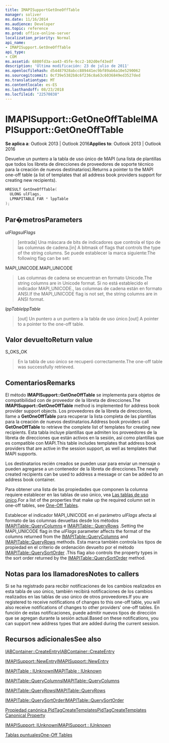 ```yaml
---
title: IMAPISupportGetOneOffTable
manager: soliver
ms.date: 11/16/2014
ms.audience: Developer
ms.topic: reference
ms.prod: office-online-server
localization_priority: Normal
api_name:
- IMAPISupport.GetOneOffTable
api_type:
- COM
ms.assetid: 6800fd3a-aa43-45fe-9cc2-102d0ef43edf
description: 'Última modificación: 23 de julio de 2011'
ms.openlocfilehash: d54487928abcc889441ec9bf89ab6a10e5290062
ms.sourcegitcommit: 0cf39e5382b8c6f236c8a63c6036849ed3527ded
ms.translationtype: MT
ms.contentlocale: es-ES
ms.lasthandoff: 08/23/2018
ms.locfileid: "22570838"
---
```

# <a name="imapisupportgetoneofftable"></a><span data-ttu-id="adf03-103">IMAPISupport::GetOneOffTable</span><span class="sxs-lookup"><span data-stu-id="adf03-103">IMAPISupport::GetOneOffTable</span></span>

  
  
<span data-ttu-id="adf03-104">**Se aplica a**: Outlook 2013 | Outlook 2016</span><span class="sxs-lookup"><span data-stu-id="adf03-104">**Applies to**: Outlook 2013 | Outlook 2016</span></span> 
  
<span data-ttu-id="adf03-105">Devuelve un puntero a la tabla de uso único de MAPI (una lista de plantillas que todos los libreta de direcciones de proveedores de soporte técnico para la creación de nuevos destinatarios).</span><span class="sxs-lookup"><span data-stu-id="adf03-105">Returns a pointer to the MAPI one-off table (a list of templates that all address book providers support for creating new recipients).</span></span>
  
```cpp
HRESULT GetOneOffTable(
  ULONG ulFlags,
  LPMAPITABLE FAR * lppTable
);
```

## <a name="parameters"></a><span data-ttu-id="adf03-106">Par�metros</span><span class="sxs-lookup"><span data-stu-id="adf03-106">Parameters</span></span>

 <span data-ttu-id="adf03-107">_ulFlags_</span><span class="sxs-lookup"><span data-stu-id="adf03-107">_ulFlags_</span></span>
  
> <span data-ttu-id="adf03-108">[entrada] Una máscara de bits de indicadores que controla el tipo de las columnas de cadena.</span><span class="sxs-lookup"><span data-stu-id="adf03-108">[in] A bitmask of flags that controls the type of the string columns.</span></span> <span data-ttu-id="adf03-109">Se puede establecer la marca siguiente:</span><span class="sxs-lookup"><span data-stu-id="adf03-109">The following flag can be set:</span></span>
    
<span data-ttu-id="adf03-110">MAPI_UNICODE.</span><span class="sxs-lookup"><span data-stu-id="adf03-110">MAPI_UNICODE</span></span> 
  
> <span data-ttu-id="adf03-111">Las columnas de cadena se encuentran en formato Unicode.</span><span class="sxs-lookup"><span data-stu-id="adf03-111">The string columns are in Unicode format.</span></span> <span data-ttu-id="adf03-112">Si no está establecido el indicador MAPI_UNICODE., las columnas de cadena están en formato ANSI.</span><span class="sxs-lookup"><span data-stu-id="adf03-112">If the MAPI_UNICODE flag is not set, the string columns are in ANSI format.</span></span>
    
 <span data-ttu-id="adf03-113">_lppTable_</span><span class="sxs-lookup"><span data-stu-id="adf03-113">_lppTable_</span></span>
  
> <span data-ttu-id="adf03-114">[out] Un puntero a un puntero a la tabla de uso único.</span><span class="sxs-lookup"><span data-stu-id="adf03-114">[out] A pointer to a pointer to the one-off table.</span></span>
    
## <a name="return-value"></a><span data-ttu-id="adf03-115">Valor devuelto</span><span class="sxs-lookup"><span data-stu-id="adf03-115">Return value</span></span>

<span data-ttu-id="adf03-116">S_OK</span><span class="sxs-lookup"><span data-stu-id="adf03-116">S_OK</span></span> 
  
> <span data-ttu-id="adf03-117">En la tabla de uso único se recuperó correctamente.</span><span class="sxs-lookup"><span data-stu-id="adf03-117">The one-off table was successfully retrieved.</span></span>
    
## <a name="remarks"></a><span data-ttu-id="adf03-118">Comentarios</span><span class="sxs-lookup"><span data-stu-id="adf03-118">Remarks</span></span>

<span data-ttu-id="adf03-119">El método **IMAPISupport::GetOneOffTable** se implementa para objetos de compatibilidad con de proveedor de la libreta de direcciones.</span><span class="sxs-lookup"><span data-stu-id="adf03-119">The **IMAPISupport::GetOneOffTable** method is implemented for address book provider support objects.</span></span> <span data-ttu-id="adf03-120">Los proveedores de la libreta de direcciones, llame a **GetOneOffTable** para recuperar la lista completa de las plantillas para la creación de nuevos destinatarios.</span><span class="sxs-lookup"><span data-stu-id="adf03-120">Address book providers call **GetOneOffTable** to retrieve the complete list of templates for creating new recipients.</span></span> <span data-ttu-id="adf03-121">Esta tabla incluye plantillas que admiten los proveedores de la libreta de direcciones que están activos en la sesión, así como plantillas que es compatible con MAPI.</span><span class="sxs-lookup"><span data-stu-id="adf03-121">This table includes templates that address book providers that are active in the session support, as well as templates that MAPI supports.</span></span> 
  
<span data-ttu-id="adf03-122">Los destinatarios recién creados se pueden usar para enviar un mensaje o pueden agregarse a un contenedor de la libreta de direcciones.</span><span class="sxs-lookup"><span data-stu-id="adf03-122">The newly created recipients can be used to address a message or can be added to an address book container.</span></span>
  
<span data-ttu-id="adf03-123">Para obtener una lista de las propiedades que componen la columna requiere establecer en las tablas de uso único, vea [Las tablas de uso único](one-off-tables.md).</span><span class="sxs-lookup"><span data-stu-id="adf03-123">For a list of the properties that make up the required column set in one-off tables, see [One-Off Tables](one-off-tables.md).</span></span>
  
<span data-ttu-id="adf03-124">Establecer el indicador MAPI_UNICODE en el parámetro _ulFlags_ afecta al formato de las columnas devueltas desde los métodos [IMAPITable::QueryColumns](imapitable-querycolumns.md) e [IMAPITable:: QueryRows](imapitable-queryrows.md) .</span><span class="sxs-lookup"><span data-stu-id="adf03-124">Setting the MAPI_UNICODE flag in the  _ulFlags_ parameter affects the format of the columns returned from the [IMAPITable::QueryColumns](imapitable-querycolumns.md) and [IMAPITable::QueryRows](imapitable-queryrows.md) methods.</span></span> <span data-ttu-id="adf03-125">Esta marca también controla los tipos de propiedad en el criterio de ordenación devuelto por el método [IMAPITable::QuerySortOrder](imapitable-querysortorder.md) .</span><span class="sxs-lookup"><span data-stu-id="adf03-125">This flag also controls the property types in the sort order returned by the [IMAPITable::QuerySortOrder](imapitable-querysortorder.md) method.</span></span> 
  
## <a name="notes-to-callers"></a><span data-ttu-id="adf03-126">Notas para los llamadores</span><span class="sxs-lookup"><span data-stu-id="adf03-126">Notes to callers</span></span>

<span data-ttu-id="adf03-127">Si se ha registrado para recibir notificaciones de los cambios realizados en esta tabla de uso único, también recibirá notificaciones de los cambios realizados en las tablas de uso único de otros proveedores.</span><span class="sxs-lookup"><span data-stu-id="adf03-127">If you are registered to receive notifications of changes to this one-off table, you will also receive notifications of changes to other providers' one-off tables.</span></span> <span data-ttu-id="adf03-128">En función de estas notificaciones, puede admitir nuevos tipos de dirección que se agregan durante la sesión actual.</span><span class="sxs-lookup"><span data-stu-id="adf03-128">Based on these notifications, you can support new address types that are added during the current session.</span></span>
  
## <a name="see-also"></a><span data-ttu-id="adf03-129">Recursos adicionales</span><span class="sxs-lookup"><span data-stu-id="adf03-129">See also</span></span>



[<span data-ttu-id="adf03-130">IABContainer::CreateEntry</span><span class="sxs-lookup"><span data-stu-id="adf03-130">IABContainer::CreateEntry</span></span>](iabcontainer-createentry.md)
  
[<span data-ttu-id="adf03-131">IMAPISupport::NewEntry</span><span class="sxs-lookup"><span data-stu-id="adf03-131">IMAPISupport::NewEntry</span></span>](imapisupport-newentry.md)
  
[<span data-ttu-id="adf03-132">IMAPITable : IUnknown</span><span class="sxs-lookup"><span data-stu-id="adf03-132">IMAPITable : IUnknown</span></span>](imapitableiunknown.md)
  
[<span data-ttu-id="adf03-133">IMAPITable::QueryColumns</span><span class="sxs-lookup"><span data-stu-id="adf03-133">IMAPITable::QueryColumns</span></span>](imapitable-querycolumns.md)
  
[<span data-ttu-id="adf03-134">IMAPITable::QueryRows</span><span class="sxs-lookup"><span data-stu-id="adf03-134">IMAPITable::QueryRows</span></span>](imapitable-queryrows.md)
  
[<span data-ttu-id="adf03-135">IMAPITable::QuerySortOrder</span><span class="sxs-lookup"><span data-stu-id="adf03-135">IMAPITable::QuerySortOrder</span></span>](imapitable-querysortorder.md)
  
[<span data-ttu-id="adf03-136">Propiedad canónica PidTagCreateTemplates</span><span class="sxs-lookup"><span data-stu-id="adf03-136">PidTagCreateTemplates Canonical Property</span></span>](pidtagcreatetemplates-canonical-property.md)
  
[<span data-ttu-id="adf03-137">IMAPISupport: IUnknown</span><span class="sxs-lookup"><span data-stu-id="adf03-137">IMAPISupport : IUnknown</span></span>](imapisupportiunknown.md)


[<span data-ttu-id="adf03-138">Tablas puntuales</span><span class="sxs-lookup"><span data-stu-id="adf03-138">One-Off Tables</span></span>](one-off-tables.md)

